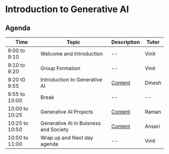 # Introduction to Generative AI

## Agenda

|  Time | Topic | Description | Tutor |
| -------- | -------- | -------- | -------- |
| 9:00 to 9:10 | Welcome and Introduction | -- | Vinit |
| 9:10 to 9:20 | Group Formation | -- | Vinit |
| 9:20 t0 9:55 | Introduction to Generative AI | [Content](./1/1_Introduction_to_Generative_AI.md) | Dinesh |
| 9:55 to 10:00 | Break | -- | -- |
| 10:00 to 10:25 | Generative AI Projects | [Content](./1/2_Generative_AI_Projects.md) | Raman |
| 10:25 to 10:50 | Generative AI in Buisness and Society | [Content](./1/3_Generative_AI_in_buisness_and_society.md) | Ansari |
| 10:50 to 11:00 | Wrap up and Next day agenda | -- | Vinit |
